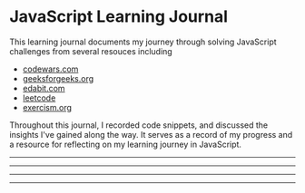 # JavaScript Learning Journal

This learning journal documents my journey through solving JavaScript challenges from several resouces including

- [codewars.com](https://www.codewars.com/users/jgchoti)
- [geeksforgeeks.org](https://www.geeksforgeeks.org/user/jgchoto42h/)
- [edabit.com](https://edabit.com/user/WT4DRCWmoNwZYNnCC)
- [leetcode](https://leetcode.com/jgchoti/)
- [exercism.org](https://exercism.org)

Throughout this journal, I recorded code snippets, and discussed the insights I've gained along the way. It serves as a record of my progress and a resource for reflecting on my learning journey in JavaScript.

---



---


---

---

